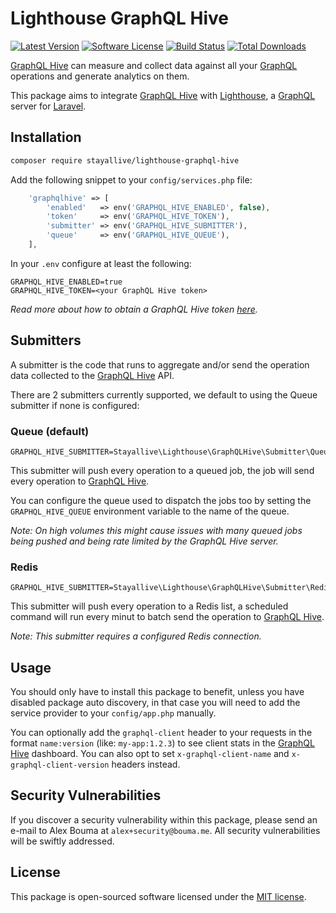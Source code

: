# Lighthouse GraphQL Hive

[![Latest Version](https://img.shields.io/github/release/stayallive/lighthouse-graphql-hive.svg?style=flat-square)](https://github.com/stayallive/lighthouse-graphql-hive/releases)
[![Software License](https://img.shields.io/badge/license-MIT-brightgreen.svg?style=flat-square)](LICENSE.md)
[![Build Status](https://img.shields.io/github/workflow/status/stayallive/lighthouse-graphql-hive/ci.yaml?branch=master&style=flat-square)](https://github.com/stayallive/lighthouse-graphql-hive/actions/workflows/ci.yaml)
[![Total Downloads](https://img.shields.io/packagist/dt/stayallive/lighthouse-graphql-hive.svg?style=flat-square)](https://packagist.org/packages/stayallive/lighthouse-graphql-hive)

[GraphQL Hive](https://graphql-hive.com/) can measure and collect data against all your [GraphQL](https://graphql.org/) operations and generate analytics on them.

This package aims to integrate [GraphQL Hive](https://graphql-hive.com/) with [Lighthouse](https://lighthouse-php.com/), a [GraphQL](https://graphql.org/) server
for [Laravel](https://laravel.com/).

## Installation

```bash
composer require stayallive/lighthouse-graphql-hive
```

Add the following snippet to your `config/services.php` file:

```php
    'graphqlhive' => [
        'enabled'   => env('GRAPHQL_HIVE_ENABLED', false),
        'token'     => env('GRAPHQL_HIVE_TOKEN'),
        'submitter' => env('GRAPHQL_HIVE_SUBMITTER'),
        'queue'     => env('GRAPHQL_HIVE_QUEUE'),
    ],
```

In your `.env` configure at least the following:

```dotenv
GRAPHQL_HIVE_ENABLED=true
GRAPHQL_HIVE_TOKEN=<your GraphQL Hive token>
```

_Read more about how to obtain a GraphQL Hive token [here](https://docs.graphql-hive.com/features/tokens)._

## Submitters

A submitter is the code that runs to aggregate and/or send the operation data collected to the [GraphQL Hive](https://graphql-hive.com/) API.

There are 2 submitters currently supported, we default to using the Queue submitter if none is configured:

### Queue (default)

```dotenv
GRAPHQL_HIVE_SUBMITTER=Stayallive\Lighthouse\GraphQLHive\Submitter\Queue\Submitter
```

This submitter will push every operation to a queued job, the job will send every operation to [GraphQL Hive](https://graphql-hive.com/).

You can configure the queue used to dispatch the jobs too by setting the `GRAPHQL_HIVE_QUEUE` environment variable to the name of the queue.

_Note: On high volumes this might cause issues with many queued jobs being pushed and being rate limited by the GraphQL Hive server._

### Redis

```dotenv
GRAPHQL_HIVE_SUBMITTER=Stayallive\Lighthouse\GraphQLHive\Submitter\Redis\Submitter
```

This submitter will push every operation to a Redis list, a scheduled command will run every minut to batch send the operation to [GraphQL Hive](https://graphql-hive.com/).

_Note: This submitter requires a configured Redis connection._

## Usage

You should only have to install this package to benefit, unless you have disabled package auto discovery, in that case you will need to add the service provider to
your `config/app.php` manually.

You can optionally add the `graphql-client` header to your requests in the format `name:version` (like: `my-app:1.2.3`) to see client stats in
the [GraphQL Hive](https://graphql-hive.com/) dashboard. You can also opt to set `x-graphql-client-name` and `x-graphql-client-version` headers instead.

## Security Vulnerabilities

If you discover a security vulnerability within this package, please send an e-mail to Alex Bouma at `alex+security@bouma.me`. All security vulnerabilities will be swiftly
addressed.

## License

This package is open-sourced software licensed under the [MIT license](http://opensource.org/licenses/MIT).
